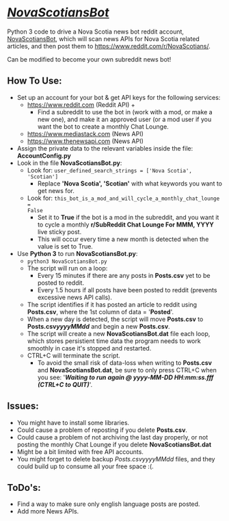 # <u><i>NovaScotiansBot</i></u>
Python 3 code to drive a Nova Scotia news bot reddit account, [NovaScotiansBot](https://www.reddit.com/u/NovaScotiansBot/), which will scan news APIs for Nova Scotia related articles, and then post them to https://www.reddit.com/r/NovaScotians/. 

Can be modified to become your own subreddit news bot!

## How To Use:
- Set up an account for your bot & get API keys for the following services:
  -  https://www.reddit.com (Reddit API) +
     - Find a subreddit to use the bot in (work with a mod, or make a new one), and make it an approved user (or a mod user if you want the bot to create a monthly Chat Lounge.
  -  https://www.mediastack.com (News API) 
  -  https://www.thenewsapi.com (News API)
- Assign the private data to the relevant variables inside the file: <b>AccountConfig.py</b>
- Look in the file <b>NovaScotiansBot.py</b>:
  - Look for: <code>user_defined_search_strings = ['Nova Scotia', 'Scotian']</code>
    - Replace <b>'Nova Scotia', 'Scotian'</b> with what keywords you want to get news for.
  - Look for: <code>this_bot_is_a_mod_and_will_cycle_a_monthly_chat_lounge = False</code>
    - Set it to <b>True</b> if the bot is a mod in the subreddit, and you want it to cycle a monthly <b>r/SubReddit Chat Lounge For MMM, YYYY</b> live sticky post.
    - This will occur every time a new month is detected when the value is set to True.
- Use <B>Python 3</B> to run <b>NovaScotiansBot.py</b>:
  - <code>python3 NovaScotiansBot.py </code>
  - The script will run on a loop:
    - Every 15 minutes if there are any posts in <b>Posts.csv</b> yet to be posted to reddit.
    - Every 1.5 hours if all posts have been posted to reddit (prevents excessive news API calls).
  - The script identifies if it has posted an article to reddit using <b>Posts.csv</b>, where the 1st column of data = '<b>Posted</b>'.
  - When a new day is detected, the script will move <b>Posts.csv</b> to <b>Posts.csv<i>yyyyMMdd</i></b> and begin a new <b>Posts.csv</b>.
  - The script will create a new <b>NovaScotiansBot.dat</b> file each loop, which stores persistient time data the program needs to work smoothly in case it's stopped and restarted. 
  - CTRL+C will terminate the script.
    - To avoid the small risk of data-loss when writing to <b>Posts.csv</b> and <b>NovaScotiansBot.dat</b>, be sure to only press CTRL+C when you see: '<b><i>Waiting to run again @ yyyy-MM-DD HH:mm:ss.fff (CTRL+C to QUIT)</i></b>'.
  
## Issues:
- You might have to install some libraries.
- Could cause a problem of reposting if you delete <b>Posts.csv</b>.
- Could cause a problem of not archiving the last day properly, or not posting the monthly Chat Lounge if you delete <b>NovaScotiansBot.dat</b>
- Might be a bit limited with free API accounts.
- You might forget to delete backup <i>Posts.csvyyyyMMdd</i> files, and they could build up to consume all your free space :(.


## ToDo's:
- Find a way to make sure only english language posts are posted.
- Add more News APIs.
